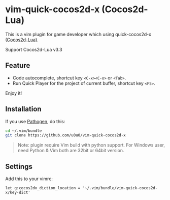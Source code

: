 # vim-quick-cocos2d-x (Cocos2d-Lua)

This is a vim plugin for game developer which using quick-cocos2d-x ([Cocos2d-Lua](http://www.cocos.com/download/cocos2d-lua/)).

Support Cocos2d-Lua v3.3

## Feature

* Code autocomplete, shortcut key `<C-x><C-o>` or `<Tab>`.
* Run Quick Player for the project of current buffer, shortcut key `<F5>`.

Enjoy it!

## Installation

If you use [Pathogen](https://github.com/tpope/vim-pathogen), do this:

```sh
cd ~/.vim/bundle
git clone https://github.com/u0u0/vim-quick-cocos2d-x
```

> Note: plugin require Vim build with python support.
> For Windows user, need Python & Vim both are 32bit or 64bit version.

## Settings

Add this to your vimrc:

```
let g:cocos2dx_diction_location = '~/.vim/bundle/vim-quick-cocos2d-x/key-dict'
```